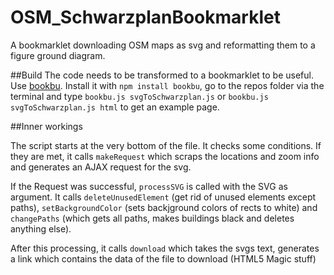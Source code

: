 # OSM_SchwarzplanBookmarklet
A bookmarklet downloading OSM maps as svg and reformatting them to a figure ground diagram.

##Build
The code needs to be transformed to a bookmarklet to be useful. Use [bookbu](https://github.com/ardcore/bookbu.js). 
Install it with  `npm install bookbu`, go to the repos folder via the terminal 
and type `bookbu.js svgToSchwarzplan.js` or  `bookbu.js svgToSchwarzplan.js html` to get an example page. 

##Inner workings

The script starts at the very bottom of the file. It checks some conditions. 
If they are met, it calls `makeRequest` which scraps the locations and zoom info and generates an AJAX request for the svg.

If the Request was successful, `processSVG` is called with the SVG as argument. It calls `deleteUnusedElement` (get rid of unused elements except paths), `setBackgroundColor` (sets backjground colors of rects to white) and 
 `changePaths` (which gets all paths, makes buildings black and deletes anything else).
 
 After this processing, it calls `download` which takes the svgs text, generates a link which contains the data of the file to download (HTML5 Magic stuff)
 
